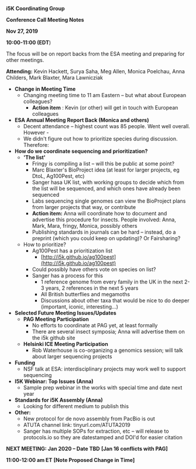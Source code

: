 **i5K Coordinating Group**

**Conference Call Meeting Notes**

**Nov 27, 2019**

**10:00-11:00 (EDT**)

The focus will be on report backs from the ESA meeting and preparing for other meetings.

**Attending:** Kevin Hackett, Surya Saha, Meg Allen, Monica Poelchau, Anna Childers, Mark Blaxter, Mara Lawnicziak

- **Change in Meeting Time**
  - Changing meeting time to 11 am Eastern – but what about European colleagues?
    - **Action item** : Kevin (or other) will get in touch with European colleagues
- **ESA Annual Meeting Report Back (Monica and others)**
  - Decent attendance – highest count was 85 people. Went well overall. However -
  - We didn&#39;t figure out how to prioritize species during discussion. Therefore:
- **How do we coordinate sequencing and prioritization?**
  - **&#39;The list&#39;**
    - Fringy is compiling a list – will this be public at some point?
    - Marc Blaxter&#39;s BioProject idea (at least for larger projects, eg DtoL, Ag100Pest, etc)
    - Sanger hasa UK list, with working groups to decide which from the list will be sequenced, and which ones have already been sequenced
    - Labs sequencing single genomes can view the BioProject plans from larger projects that way, or contribute
    - **Action item:** Anna will coordinate how to document and advertise this procedure for insects. People involved: Anna, Mark, Mara, fringy, Monica, possibly others
    - Publishing standards in journals can be hard – instead, do a preprint (which you could keep on updating)? Or Fairsharing?
  - How to prioritize?
    - Ag100Pest has a prioritization list
      - [http://i5k.github.io/ag100pest](http://i5k.github.io/ag100pest)
    - Could possibly have others vote on species on list?
    - Sanger has a process for this
      - 1 reference genome from every family in the UK in the next 2-3 years, 2 references in the next 5 years
      - All British butterflies and megamoths
      - Discussions about other taxa that would be nice to do deeper (important, iconic, interesting…)
- **Selected Future Meeting Issues/Updates**
  - **PAG Meeting Participation**
    - No efforts to coordinate at PAG yet, at least formally
    - There are several insect symposia; Anna will advertise them on the i5k github site
  - **Helsinki ICE Meeting Participation**
    - Rob Waterhouse is co-organizing a genomics session; will talk about larger sequencing projects
- **Funding**
  - NSF talk at ESA: interdisciplinary projects may work well to support sequencing
- **I5K Webinar: Top Issues (Anna)**
  - Sample prep webinar in the works with special time and date next year
- **Standards for i5K Assembly (Anna)**
  - Looking for different medium to publish this
- **Other:**
  - New protocol for de novo assembly from PacBio is out
  - ATUTA channel link: tinyurl.com/ATUTA2019
  - Sanger has multiple SOPs for extraction, etc – will release to protocols.io so they are datestamped and DOI&#39;d for easier citation



**NEXT MEETING: Jan 2020 – Date TBD** **[Jan 16 conflicts with PAG]**

**11:00-12:00 am ET** **[Note Proposed Change in Time]**
